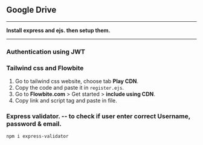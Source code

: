 ## Google Drive

<hr>

**Install express and ejs. then setup them.**

<hr>

### Authentication using JWT

### Tailwind css and Flowbite

1. Go to tailwind css website, choose tab **Play CDN**.
2. Copy the code and paste it in `register.ejs`.
3. Go to **Flowbite.com** > Get started > **include using CDN**.
4. Copy link and script tag and paste in file.

### Express validator. -- to check if user enter correct **Username**, **password** & **email**.

```bash
npm i express-validator
```
